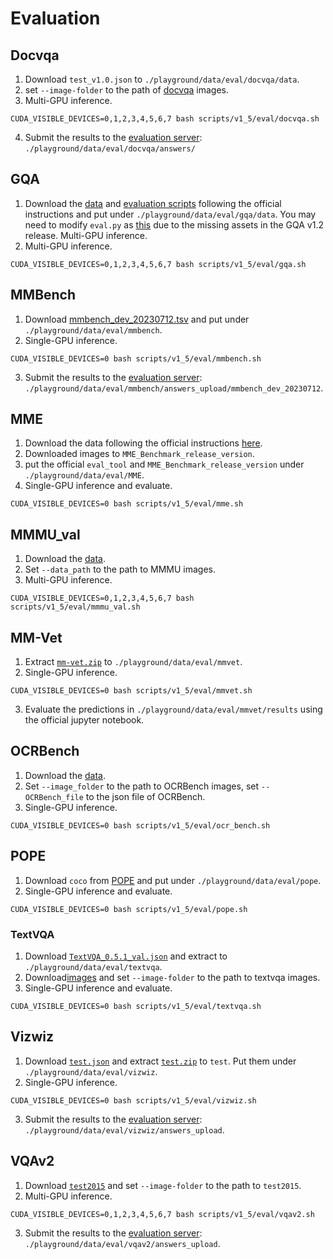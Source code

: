 # Evaluation

## Docvqa
1. Download `test_v1.0.json` to `./playground/data/eval/docvqa/data`.
2. set `--image-folder` to the path of [docvqa](https://rrc.cvc.uab.es/?ch=17&com=downloads) images.
3. Multi-GPU inference.
```
CUDA_VISIBLE_DEVICES=0,1,2,3,4,5,6,7 bash scripts/v1_5/eval/docvqa.sh
```
4. Submit the results to the [evaluation server](https://rrc.cvc.uab.es/?ch=17&com=evaluation&task=1): `./playground/data/eval/docvqa/answers/`


## GQA
1. Download the [data](https://cs.stanford.edu/people/dorarad/gqa/download.html) and [evaluation scripts](https://cs.stanford.edu/people/dorarad/gqa/evaluate.html) following the official instructions and put under `./playground/data/eval/gqa/data`. You may need to modify `eval.py` as [this](https://gist.github.com/haotian-liu/db6eddc2a984b4cbcc8a7f26fd523187) due to the missing assets in the GQA v1.2 release.
Multi-GPU inference.
2. Multi-GPU inference.
```
CUDA_VISIBLE_DEVICES=0,1,2,3,4,5,6,7 bash scripts/v1_5/eval/gqa.sh
```

## MMBench
1. Download [mmbench_dev_20230712.tsv](https://download.openmmlab.com/mmclassification/datasets/mmbench/mmbench_dev_20230712.tsv) and put under `./playground/data/eval/mmbench`.
2. Single-GPU inference.
```
CUDA_VISIBLE_DEVICES=0 bash scripts/v1_5/eval/mmbench.sh
```
3. Submit the results to the [evaluation server](https://opencompass.org.cn/leaderboard-multimodal): `./playground/data/eval/mmbench/answers_upload/mmbench_dev_20230712`.


## MME
1. Download the data following the official instructions [here](https://github.com/BradyFU/Awesome-Multimodal-Large-Language-Models/tree/Evaluation).
2. Downloaded images to `MME_Benchmark_release_version`.
3. put the official `eval_tool` and `MME_Benchmark_release_version` under `./playground/data/eval/MME`.
4. Single-GPU inference and evaluate.
```Shell
CUDA_VISIBLE_DEVICES=0 bash scripts/v1_5/eval/mme.sh
```

## MMMU_val
1. Download the [data](https://huggingface.co/datasets/MMMU/MMMU/tree/main).
2. Set `--data_path` to the path to MMMU images.
3. Multi-GPU inference.
```
CUDA_VISIBLE_DEVICES=0,1,2,3,4,5,6,7 bash scripts/v1_5/eval/mmmu_val.sh
```

## MM-Vet
1. Extract [`mm-vet.zip`](https://github.com/yuweihao/MM-Vet/releases/download/v1/mm-vet.zip) to `./playground/data/eval/mmvet`.
2. Single-GPU inference.
```Shell
CUDA_VISIBLE_DEVICES=0 bash scripts/v1_5/eval/mmvet.sh
```
3. Evaluate the predictions in `./playground/data/eval/mmvet/results` using the official jupyter notebook.

## OCRBench
1. Download the [data](https://github.com/Yuliang-Liu/MultimodalOCR).
2. Set `--image_folder` to the path to OCRBench images, set `--OCRBench_file` to the json file of OCRBench.
3. Single-GPU inference.
```Shell
CUDA_VISIBLE_DEVICES=0 bash scripts/v1_5/eval/ocr_bench.sh
```

## POPE
1. Download `coco` from [POPE](https://github.com/AoiDragon/POPE/tree/e3e39262c85a6a83f26cf5094022a782cb0df58d/output/coco) and put under `./playground/data/eval/pope`.
2. Single-GPU inference and evaluate.
```Shell
CUDA_VISIBLE_DEVICES=0 bash scripts/v1_5/eval/pope.sh
```

### TextVQA
1. Download [`TextVQA_0.5.1_val.json`](https://dl.fbaipublicfiles.com/textvqa/data/TextVQA_0.5.1_val.json) and extract to `./playground/data/eval/textvqa`. 
2. Download[images](https://dl.fbaipublicfiles.com/textvqa/images/train_val_images.zip) and set `--image-folder` to the path to textvqa images.
2. Single-GPU inference and evaluate.
```Shell
CUDA_VISIBLE_DEVICES=0 bash scripts/v1_5/eval/textvqa.sh
```

## Vizwiz
1. Download [`test.json`](https://vizwiz.cs.colorado.edu/VizWiz_final/vqa_data/Annotations.zip) and extract [`test.zip`](https://vizwiz.cs.colorado.edu/VizWiz_final/images/test.zip) to `test`. Put them under `./playground/data/eval/vizwiz`.
2. Single-GPU inference.
```Shell
CUDA_VISIBLE_DEVICES=0 bash scripts/v1_5/eval/vizwiz.sh
```
3. Submit the results to the [evaluation server](https://eval.ai/web/challenges/challenge-page/2185/my-submission): `./playground/data/eval/vizwiz/answers_upload`.


## VQAv2
1. Download [`test2015`](http://images.cocodataset.org/zips/test2015.zip) and set `--image-folder` to the path to `test2015`.
2. Multi-GPU inference.
```Shell
CUDA_VISIBLE_DEVICES=0,1,2,3,4,5,6,7 bash scripts/v1_5/eval/vqav2.sh
```
3. Submit the results to the [evaluation server](https://eval.ai/web/challenges/challenge-page/830/my-submission): `./playground/data/eval/vqav2/answers_upload`.
